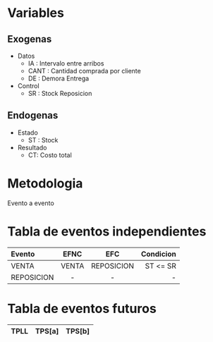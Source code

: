 # Variables
## Exogenas

- Datos
  - IA : Intervalo entre arribos
  - CANT : Cantidad comprada por cliente
  - DE : Demora Entrega
- Control
  - SR : Stock Reposicion

## Endogenas

- Estado
  - ST : Stock
- Resultado
  - CT: Costo total

# Metodologia
Evento a evento

# Tabla de eventos independientes
| Evento     | EFNC  |    EFC     | Condicion |
| :--------- | :---: | :--------: | --------: |
| VENTA      | VENTA | REPOSICION |  ST <= SR |
| REPOSICION |   -   |     -      |         - |

# Tabla de eventos futuros
| TPLL | TPS[a] | TPS[b] |
| :--- | :----: | -----: |